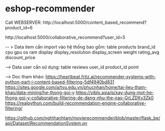 # eshop-recommender

Call WEBSERVER:
http://localhost:5000/content_based_recommend?product_id=6

http://localhost:5000/collaborative_recommend?user_id=5



-- > Data item cần import vào hệ thống bao gồm: table products
brand_id
cpu
gpu
os
ram
display
display_resolution
display_screen
weight
rating_avg
discount_price

--> Data user cần sử dụng: table reviews
user_id
product_id
point

--> Doc tham khảo:
https://heartbeat.fritz.ai/recommender-systems-with-python-part-i-content-based-filtering-5df4940bd831
https://sites.google.com/a/tvu.edu.vn/phucnhan/home/tai-lieu-tham-khao/data-mining/he-thong-goi-y
https://viblo.asia/p/xay-dung-mot-he-thong-goi-y-collaborative-filtering-de-dang-nhu-the-nao-GrLZDXv3Zk0
https://realpython.com/build-recommendation-engine-collaborative-filtering/



https://github.com/nghthanhtam/movierecommender/blob/master/flask_be/api/Dataset/RecommendationSystem.py
